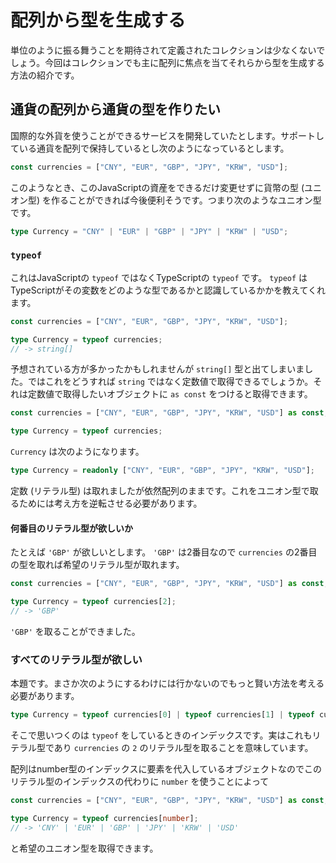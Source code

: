 # 配列から型を生成する

単位のように振る舞うことを期待されて定義されたコレクションは少なくないでしょう。今回はコレクションでも主に配列に焦点を当てそれらから型を生成する方法の紹介です。

## 通貨の配列から通貨の型を作りたい

国際的な外貨を使うことができるサービスを開発していたとします。サポートしている通貨を配列で保持しているとし次のようになっているとします。

```typescript
const currencies = ["CNY", "EUR", "GBP", "JPY", "KRW", "USD"];
```

このようなとき、このJavaScriptの資産をできるだけ変更せずに貨幣の型 (ユニオン型) を作ることができれば今後便利そうです。つまり次のようなユニオン型です。

```typescript
type Currency = "CNY" | "EUR" | "GBP" | "JPY" | "KRW" | "USD";
```

### `typeof`

これはJavaScriptの `typeof` ではなくTypeScriptの `typeof` です。 `typeof` はTypeScriptがその変数をどのような型であるかと認識しているかかを教えてくれます。

```typescript
const currencies = ["CNY", "EUR", "GBP", "JPY", "KRW", "USD"];

type Currency = typeof currencies;
// -> string[]
```

予想されている方が多かったかもしれませんが `string[]` 型と出てしまいました。ではこれをどうすれば `string` ではなく定数値で取得できるでしょうか。それは定数値で取得したいオブジェクトに `as const` をつけると取得できます。

```typescript
const currencies = ["CNY", "EUR", "GBP", "JPY", "KRW", "USD"] as const;

type Currency = typeof currencies;
```

`Currency` は次のようになります。

```typescript
type Currency = readonly ["CNY", "EUR", "GBP", "JPY", "KRW", "USD"];
```

定数 (リテラル型) は取れましたが依然配列のままです。これをユニオン型で取るためには考え方を逆転させる必要があります。

#### 何番目のリテラル型が欲しいか

たとえば `'GBP'` が欲しいとします。 `'GBP'` は2番目なので `currencies` の2番目の型を取れば希望のリテラル型が取れます。

```typescript
const currencies = ["CNY", "EUR", "GBP", "JPY", "KRW", "USD"] as const;

type Currency = typeof currencies[2];
// -> 'GBP'
```

`'GBP'` を取ることができました。

### すべてのリテラル型が欲しい

本題です。まさか次のようにするわけには行かないのでもっと賢い方法を考える必要があります。

```typescript
type Currency = typeof currencies[0] | typeof currencies[1] | typeof currencies[2] | ....
```

そこで思いつくのは `typeof` をしているときのインデックスです。実はこれもリテラル型であり `currencies` の `2` のリテラル型を取ることを意味しています。

配列はnumber型のインデックスに要素を代入しているオブジェクトなのでこのリテラル型のインデックスの代わりに `number` を使うことによって

```typescript
const currencies = ["CNY", "EUR", "GBP", "JPY", "KRW", "USD"] as const;

type Currency = typeof currencies[number];
// -> 'CNY' | 'EUR' | 'GBP' | 'JPY' | 'KRW' | 'USD'
```

と希望のユニオン型を取得できます。
